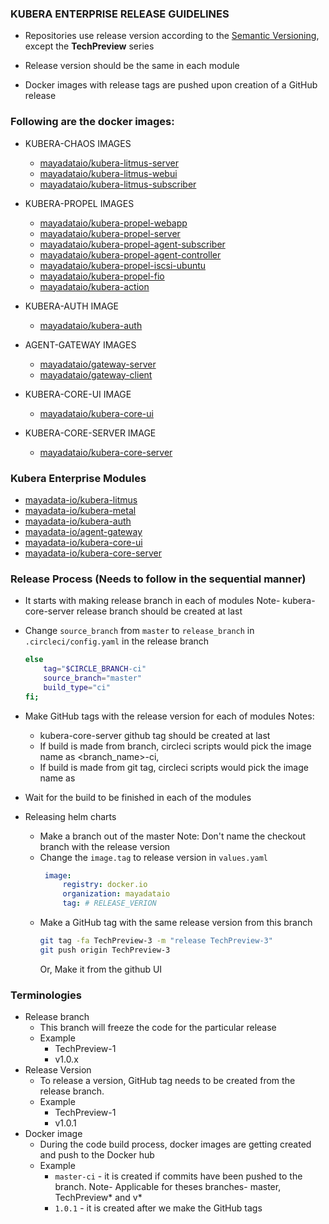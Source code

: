 ### KUBERA ENTERPRISE RELEASE GUIDELINES
- Repositories use release version according to the [Semantic Versioning](https://semver.org/), except the <b>TechPreview</b> series

- Release version should be the same in each module

- Docker images with release tags are pushed upon creation of a GitHub release 

### Following are the docker images:

- KUBERA-CHAOS IMAGES
  -   [mayadataio/kubera-litmus-server](https://cloud.docker.com/u/mayadataio/repository/docker/mayadataio/kubera-litmus-server)
  -   [mayadataio/kubera-litmus-webui](https://cloud.docker.com/u/mayadataio/repository/docker/mayadataio/kubera-litmus-webui)
  -   [mayadataio/kubera-litmus-subscriber](https://cloud.docker.com/u/mayadataio/repository/docker/mayadataio/kubera-litmus-subscriber)

- KUBERA-PROPEL IMAGES
  -   [mayadataio/kubera-propel-webapp](https://cloud.docker.com/u/mayadataio/repository/docker/mayadataio/kubera-propel-webapp)
  -   [mayadataio/kubera-propel-server](https://cloud.docker.com/u/mayadataio/repository/docker/mayadataio/kubera-propel-server)
  -   [mayadataio/kubera-propel-agent-subscriber](https://cloud.docker.com/u/mayadataio/repository/docker/mayadataio/kubera-propel-agent-subscriber)
  -   [mayadataio/kubera-propel-agent-controller](https://cloud.docker.com/u/mayadataio/repository/docker/mayadataio/kubera-propel-agent-controller)
  -   [mayadataio/kubera-propel-iscsi-ubuntu](https://cloud.docker.com/u/mayadataio/repository/docker/mayadataio/kubera-propel-iscsi-ubuntu)
  -   [mayadataio/kubera-propel-fio](https://cloud.docker.com/u/mayadataio/repository/docker/mayadataio/kubera-propel-fio)
  -   [mayadataio/kubera-action](https://cloud.docker.com/u/mayadataio/repository/docker/mayadataio/kubera-action)

- KUBERA-AUTH IMAGE
  -   [mayadataio/kubera-auth](https://cloud.docker.com/u/mayadataio/repository/docker/mayadataio/kubera-auth)

- AGENT-GATEWAY IMAGES
  -   [mayadataio/gateway-server](https://cloud.docker.com/u/mayadataio/repository/docker/mayadataio/gateway-server)
  -   [mayadataio/gateway-client](https://cloud.docker.com/u/mayadataio/repository/docker/mayadataio/gateway-client)

- KUBERA-CORE-UI IMAGE
  -   [mayadataio/kubera-core-ui](https://cloud.docker.com/u/mayadataio/repository/docker/mayadataio/kubera-core-ui)

- KUBERA-CORE-SERVER IMAGE
  -   [mayadataio/kubera-core-server](https://cloud.docker.com/u/mayadataio/repository/docker/mayadataio/kubera-core-server)

### Kubera Enterprise Modules
  - [mayadata-io/kubera-litmus](https://github.com/mayadata-io/kubera-litmus)
  - [mayadata-io/kubera-metal](https://github.com/mayadata-io/kubera-metal)
  - [mayadata-io/kubera-auth](https://github.com/mayadata-io/kubera-auth)
  - [mayadata-io/agent-gateway](https://github.com/mayadata-io/agent-gateway)
  - [mayadata-io/kubera-core-ui](https://github.com/mayadata-io/kubera-core-ui)
  - [mayadata-io/kubera-core-server](https://github.com/mayadata-io/kubera-core-server)

### Release Process (Needs to follow in the sequential manner)
  - It starts with making release branch in each of modules
    Note- kubera-core-server release branch should be created at last
    
  - Change `source_branch` from `master` to `release_branch` in `.circleci/config.yaml` in the release branch 
    ```bash
    else
        tag="$CIRCLE_BRANCH-ci"
        source_branch="master"
        build_type="ci"
    fi;
    ```
  - Make GitHub tags with the release version for each of modules
    Notes: 
    - kubera-core-server github tag should be created at last
    - If build is made from branch, circleci scripts would pick the image name as <branch_name>-ci,
    - If build is made from git tag, circleci scripts would pick the image name as

  - Wait for the build to be finished in each of the modules
  
  - Releasing helm charts
     - Make a branch out of the master 
        Note: Don't name the checkout branch with the release version
     - Change the `image.tag` to release version in `values.yaml`
       ```yaml
        image:
            registry: docker.io
            organization: mayadataio
            tag: # RELEASE_VERION
       ```
     - Make a GitHub tag with the same release version from this branch
       ```bash 
       git tag -fa TechPreview-3 -m "release TechPreview-3"
       git push origin TechPreview-3
       ``` 
       Or, Make it from the github UI

       
### Terminologies
- Release branch
   - This branch will freeze the code for the particular release
   - Example 
     - TechPreview-1
     - v1.0.x 
- Release Version
   - To release a version, GitHub tag needs to be created from the release branch.
   - Example
     - TechPreview-1
     - v1.0.1
- Docker image
  - During the code build process, docker images are getting created and push to the Docker hub
  - Example
    - `master-ci` - it is created if commits have been pushed to the branch. Note- Applicable for theses branches- master, TechPreview* and v*
    - `1.0.1` - it is created after we make the GitHub tags
